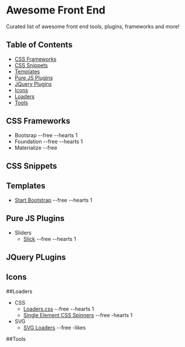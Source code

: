 # Awesome Front End
Curated list of awesome front end tools, plugins, frameworks and more!

## Table of Contents

- [CSS Frameworks](#css-frameworks)
- [CSS Snippets](#css-snippets)
- [Templates](#templates)
- [Pure JS Plugins](#pure-js-plugins)
- [JQuery Plugins](#jquery-plugins)
- [Icons](#icons)
- [Loaders](#loaders)
- [Tools](#tools)

## CSS Frameworks
- Bootsrap --free --hearts 1
- Foundation --free --hearts 1
- Materialize --free

## CSS Snippets


## Templates
- [Start Bootstrap](http://startbootstrap.com/) --free --hearts 1

## Pure JS Plugins
- Sliders
  * [Slick](https://github.com/kenwheeler/slick) --free --hearts 1

## JQuery PLugins


## Icons


##Loaders
- CSS
  * [Loaders.css](https://github.com/ConnorAtherton/loaders.css) --free --hearts 1
  * [Single Element CSS Spinners](https://github.com/lukehaas/css-loaders) --free -hearts 1
- SVG
  * [SVG Loaders](https://github.com/SamHerbert/SVG-Loaders) --free -likes

##Tools
